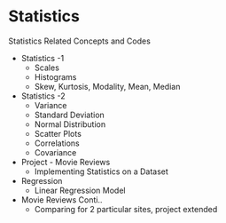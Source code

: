 # Statistics
Statistics Related Concepts and Codes
- Statistics -1 <br>
  - Scales
  - Histograms
  - Skew, Kurtosis, Modality, Mean, Median
- Statistics -2 <br>
  - Variance
  - Standard Deviation
  - Normal Distribution
  - Scatter Plots
  - Correlations
  - Covariance
- Project - Movie Reviews
  - Implementing Statistics on a Dataset
- Regression 
  - Linear Regression Model
- Movie Reviews Conti..
  - Comparing for 2 particular sites, project extended
